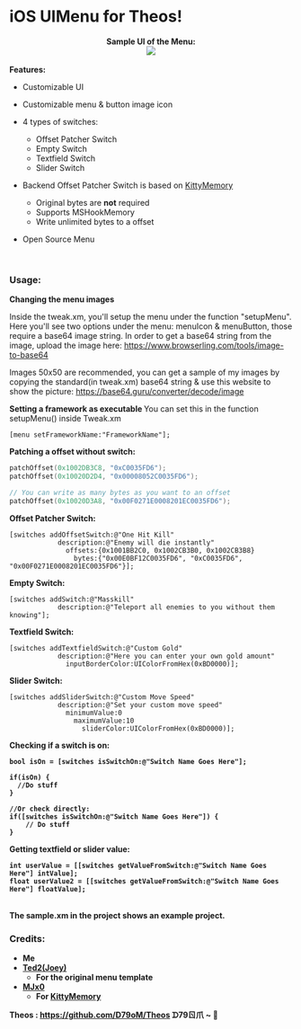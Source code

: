 # iOS UIMenu for Theos!

<div style="text-align: center;">
<b>Sample UI of the Menu:</b><br>

<img src="https://a.top4top.io/p_1952rplnv0.gif">
</div>

<br>
<b> Features: </b>

* Customizable UI
* Customizable menu & button image icon
* 4 types of switches:
  * Offset Patcher Switch
  * Empty Switch
  * Textfield Switch
  * Slider Switch

* Backend Offset Patcher Switch is based on [KittyMemory](https://github.com/MJx0/KittyMemory)
  * Original bytes are <b>not</b> required
  * Supports MSHookMemory
  * Write unlimited bytes to a offset

* Open Source Menu

<br>

### Usage:

<b> Changing the menu images </b>

Inside the tweak.xm, you'll setup the menu under the function "setupMenu". 
Here you'll see two options under the menu: menuIcon & menuButton, those require a base64 image string.
In order to get a base64 string from the image, upload the image here: https://www.browserling.com/tools/image-to-base64

Images 50x50 are recommended, you can get a sample of my images by copying the standard(in tweak.xm) base64 string & use this website to show the picture: https://base64.guru/converter/decode/image

<b> Setting a framework as executable </b>
You can set this in the function setupMenu() inside Tweak.xm
```obj-c
[menu setFrameworkName:"FrameworkName"];
```

<b> Patching a offset without switch: </b>
```c
patchOffset(0x1002DB3C8, "0xC0035FD6");
patchOffset(0x10020D2D4, "0x00008052C0035FD6");

// You can write as many bytes as you want to an offset
patchOffset(0x10020D3A8, "0x00F0271E0008201EC0035FD6");
```


<b> Offset Patcher Switch: </b>
```obj-c
[switches addOffsetSwitch:@"One Hit Kill"
            description:@"Enemy will die instantly"
              offsets:{0x1001BB2C0, 0x1002CB3B0, 0x1002CB3B8}
                bytes:{"0x00E0BF12C0035FD6", "0xC0035FD6", "0x00F0271E0008201EC0035FD6"}];
```

<b> Empty Switch: </b>
```obj-c
[switches addSwitch:@"Masskill"
            description:@"Teleport all enemies to you without them knowing"];
```
<b> Textfield Switch: </b>
```obj-c
[switches addTextfieldSwitch:@"Custom Gold"
            description:@"Here you can enter your own gold amount"
              inputBorderColor:UIColorFromHex(0xBD0000)];
```
<b> Slider Switch: </b>
```obj-c
[switches addSliderSwitch:@"Custom Move Speed"
            description:@"Set your custom move speed"
              minimumValue:0
                maximumValue:10
                  sliderColor:UIColorFromHex(0xBD0000)]; 
```
<b> Checking if a switch is on:
```obj-c
bool isOn = [switches isSwitchOn:@"Switch Name Goes Here"];
    
if(isOn) {
  //Do stuff
}
    
//Or check directly:
if([switches isSwitchOn:@"Switch Name Goes Here"]) {
    // Do stuff
}
```
<b> Getting textfield or slider value: </b>
```obj-c
int userValue = [[switches getValueFromSwitch:@"Switch Name Goes Here"] intValue];
float userValue2 = [[switches getValueFromSwitch:@"Switch Name Goes Here"] floatValue];
```

<br>
The sample.xm in the project shows an example project.
<br>

### Credits:
* Me
* [Ted2(Joey)](https://github.com/joeyjurjens)
  * For the original menu template
* [MJx0](https://github.com/MJx0)
  * For [KittyMemory](https://github.com/MJx0/KittyMemory)

Theos : https://github.com/D79oM/Theos 
 ᗪ79ㄖ爪 ~ 🤍
